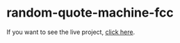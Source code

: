 # random-quote-machine-fcc

If you want to see the live project, [click here](https://ovirex.github.io/random-quote-machine-fcc/).
